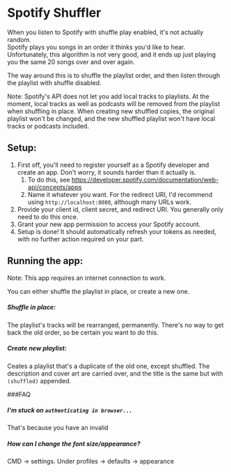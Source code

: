 # Spotify Shuffler
When you listen to Spotify with shuffle play enabled, it's not actually random.  
Spotify plays you songs in an order it thinks you'd like to hear. Unfortunately, this algorithm is not very good,
and it ends up just playing you the same 20 songs over and over again.

The way around this is to shuffle the playlist order, and then listen through the playlist with shuffle disabled.  


Note: Spotify's API does not let you add local tracks to playlists. 
At the moment, local tracks as well as podcasts will be removed from the playlist when shuffling in place. 
When creating new shuffled copies, the original playlist won't be changed, 
and the new shuffled playlist won't have local tracks or podcasts included.

## Setup:
1) First off, you'll need to register yourself as a Spotify developer and create an app. Don't worry, it sounds harder than it actually is. 
   1) To do this, see https://developer.spotify.com/documentation/web-api/concepts/apps
   2) Name it whatever you want. For the redirect URI, I'd recommend using `http://localhost:8080`, although many URLs work.
2) Provide your client id, client secret, and redirect URI. You generally only need to do this once.
3) Grant your new app permission to access your Spotify account.
4) Setup is done! It should automatically refresh your tokens as needed, with no further action required on your part.


## Running the app:
Note: This app requires an internet connection to work.

You can either shuffle the playlist in place, or create a new one.  

##### Shuffle in place:
The playlist's tracks will be rearranged, permanently. There's no way to get back the old order, so be certain you want to do this.    

##### Create new playlist:
Ceates a playlist that's a duplicate of the old one, except shuffled. 
             The description and cover art are carried over, and the title is the same but with `(shuffled)` appended.


###FAQ

##### I'm stuck on `authenticating in browser...`
That's because you have an invalid

##### How can I change the font size/appearance?

CMD -> settings. Under profiles -> defaults -> appearance
